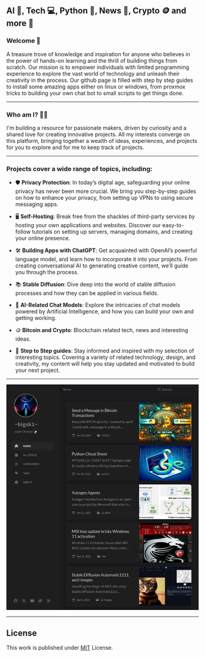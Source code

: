 ## AI 🤖, Tech 💻, Python 🐍, News 📰, Crypto 🪙 and more 🚀


### Welcome 👋

A treasure trove of knowledge and inspiration for anyone who believes in the power of hands-on learning and the thrill of building things from scratch. Our mission is to empower individuals with limited programming experience to explore the vast world of technology and unleash their creativity in the process. Our github page is filled with step by step guides to install some amazing apps either on linux or windows, from proxmox tricks to building your own chat bot to small scripts to get things done.

---

### Who am I? 🧑‍💻

I'm building a resource for passionate makers, driven by curiosity and a shared love for creating innovative projects. All my interests converge on this platform, bringing together a wealth of ideas, experiences, and projects for you to explore and for me to keep track of projects.

---


### Projects cover a wide range of topics, including:

- 🛡️ **Privacy Protection**: In today’s digital age, safeguarding your online privacy has never been more crucial. We bring you step-by-step guides on how to enhance your privacy, from setting up VPNs to using secure messaging apps.

- 🖥️ **Self-Hosting**: Break free from the shackles of third-party services by hosting your own applications and websites. Discover our easy-to-follow tutorials on setting up servers, managing domains, and creating your online presence.

- 🛠️ **Building Apps with ChatGPT**: Get acquainted with OpenAI’s powerful language model, and learn how to incorporate it into your projects. From creating conversational AI to generating creative content, we’ll guide you through the process.

- 📚 **Stable Diffusion**: Dive deep into the world of stable diffusion processes and how they can be applied in various fields.

- 🤗 **AI-Related Chat Models**: Explore the intricacies of chat models powered by Artificial Intelligence, and how you can build your own and getting working.

- 🪙 **Bitcoin and Crypto**: Blockchain related tech, news and interesting ideas.

- 👣 **Step to Step guides**: Stay informed and inspired with my selection of interesting topics. Covering a variety of related technology, design, and creativity, my content will help you stay updated and motivated to build your next project.


---

[![bigsk1 site](/assets/images/home_page.png)](https://bigsk1.com/)

---



## License

This work is published under [MIT][mit] License.

[gem]: https://rubygems.org/gems/jekyll-theme-chirpy
[chirpy]: https://github.com/cotes2020/jekyll-theme-chirpy/
[use-template]: https://github.com/cotes2020/chirpy-starter/generate
[CD]: https://en.wikipedia.org/wiki/Continuous_deployment
[mit]: https://github.com/cotes2020/chirpy-starter/blob/master/LICENSE
[def]: https://github.com/bigsk1/airats/blob/master/images/fish.jpg
